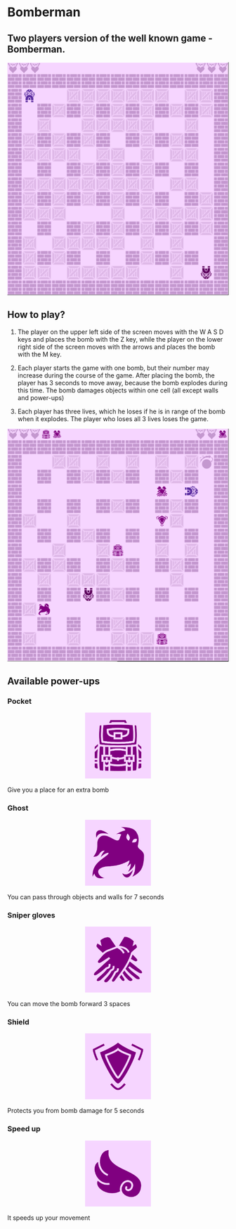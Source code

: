 # Bomberman

## Two players version of the well known game - Bomberman.
<p align="center">
  <img src="https://github.com/paliwodam/Bomberman/blob/master/src/main/resources/result.PNG?raw=true">
</p>

## How to play?

1. The player on the upper left side of the screen moves with the W A S D keys and places the bomb with the Z key, while the player on the lower right side of the screen moves with the arrows and places the bomb with the M key.

2. Each player starts the game with one bomb, but their number may increase during the course of the game. After placing the bomb, the player has 3 seconds to move away, because the bomb explodes during this time. The bomb damages objects within one cell (all except walls and power-ups)

3. Each player has three lives, which he loses if he is in range of the bomb when it explodes. The player who loses all 3 lives loses the game.



<p align="center">
  <img src="https://github.com/paliwodam/Bomberman/blob/master/src/main/resources/result2.PNG?raw=true">
</p>



## Available power-ups
### Pocket
<p align="center">
  <img height="150" src="https://github.com/paliwodam/Bomberman/blob/master/src/main/resources/pocket1.png?raw=true">
</p>
Give you a place for an extra bomb

### Ghost
<p align="center">
  <img height="150" src="https://github.com/paliwodam/Bomberman/blob/master/src/main/resources/ghost1.png?raw=true">
</p>
You can pass through objects and walls for 7 seconds

### Sniper gloves
<p align="center">
  <img height="150" src="https://github.com/paliwodam/Bomberman/blob/master/src/main/resources/gloves1.png?raw=true">
</p>
You can move the bomb forward 3 spaces

### Shield
<p align="center">
  <img height="150" src="https://github.com/paliwodam/Bomberman/blob/master/src/main/resources/shield1.png?raw=true">
</p>
Protects you from bomb damage for 5 seconds

### Speed up
<p align="center">
  <img height="150" src="https://github.com/paliwodam/Bomberman/blob/master/src/main/resources/speed1.png?raw=true">
</p>
It speeds up your movement
